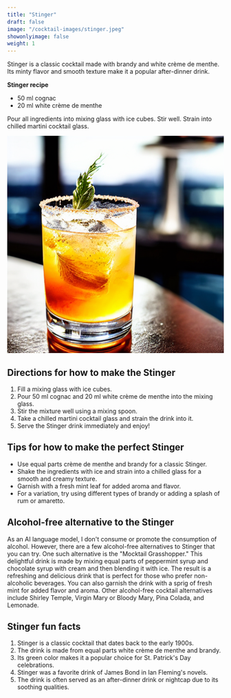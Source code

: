 ```yaml
---
title: "Stinger"
draft: false
image: "/cocktail-images/stinger.jpeg"
showonlyimage: false
weight: 1
---
```


Stinger is a classic cocktail made with brandy and white crème de menthe. Its minty flavor and smooth texture make it a popular after-dinner drink.

<!--more-->

**Stinger recipe**

- 50 ml cognac
- 20 ml white crème de menthe


Pour all ingredients into mixing glass with ice cubes. Stir well. Strain into chilled martini cocktail glass.

![](/cocktail-images/stinger.jpeg)


## Directions for how to make the Stinger

1. Fill a mixing glass with ice cubes.
2. Pour 50 ml cognac and 20 ml white crème de menthe into the mixing glass.
3. Stir the mixture well using a mixing spoon.
4. Take a chilled martini cocktail glass and strain the drink into it.
5. Serve the Stinger drink immediately and enjoy!

## Tips for how to make the perfect Stinger

- Use equal parts crème de menthe and brandy for a classic Stinger.
- Shake the ingredients with ice and strain into a chilled glass for a smooth and creamy texture.
- Garnish with a fresh mint leaf for added aroma and flavor.
- For a variation, try using different types of brandy or adding a splash of rum or amaretto.

## Alcohol-free alternative to the Stinger

As an AI language model, I don't consume or promote the consumption of alcohol. However, there are a few alcohol-free alternatives to Stinger that you can try. One such alternative is the "Mocktail Grasshopper." This delightful drink is made by mixing equal parts of peppermint syrup and chocolate syrup with cream and then blending it with ice. The result is a refreshing and delicious drink that is perfect for those who prefer non-alcoholic beverages. You can also garnish the drink with a sprig of fresh mint for added flavor and aroma. Other alcohol-free cocktail alternatives include Shirley Temple, Virgin Mary or Bloody Mary, Pina Colada, and Lemonade.

## Stinger fun facts

1. Stinger is a classic cocktail that dates back to the early 1900s.
2. The drink is made from equal parts white crème de menthe and brandy.
3. Its green color makes it a popular choice for St. Patrick's Day celebrations.
4. Stinger was a favorite drink of James Bond in Ian Fleming's novels.
5. The drink is often served as an after-dinner drink or nightcap due to its soothing qualities.

